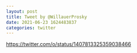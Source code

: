 ```yaml
--- 
layout: post 
title: Tweet by @WillauerProsky 
date: 2021-06-23 1624483837 
categories: twitter 
--- 
```

https://twitter.com/o/status/1407813325359038466